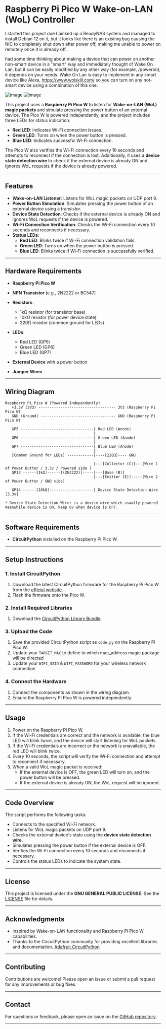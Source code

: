 # Raspberry Pi Pico W Wake-on-LAN (WoL) Controller

I started this project due I picked up a ReadyNAS system and managed to install Debian 12 on it, but it looks like there is an existing bug causing the NIC to completely shut down after power off, making me unable to power on remotely once it is already off.

had some time thinking about making a device that can power on another non-smart device in a "smart" way and immediately thought of Wake On Lan, but it can be easily modified by any other way (for example, <ip>/poweron); it depends on your needs. Wake On Lan is easy to implement in any smart device like Alexa, https://www.wolskill.com/ so you can turn on any not-smart device using a combination of this one.

![image](https://github.com/user-attachments/assets/a11c19eb-2fe2-43be-bb2b-4bba3a75905b)
![image](https://github.com/user-attachments/assets/79c3de8e-bb15-4e1f-923c-83ee1974432c)



This project uses a **Raspberry Pi Pico W** to listen for **Wake-on-LAN (WoL) magic packets** and simulate pressing the power button of an external device. The Pico W is powered independently, and the project includes three LEDs for status indication:
- **Red LED**: Indicates Wi-Fi connection issues.
- **Green LED**: Turns on when the power button is pressed.
- **Blue LED**: Indicates successful Wi-Fi connection.

The Pico W also verifies the Wi-Fi connection every 10 seconds and attempts to reconnect if the connection is lost. Additionally, it uses a **device state detection wire** to check if the external device is already ON and ignores WoL requests if the device is already powered.

---

## Features
- **Wake-on-LAN Listener**: Listens for WoL magic packets on UDP port 9.
- **Power Button Simulation**: Simulates pressing the power button of an external device using a transistor.
- **Device State Detection**: Checks if the external device is already ON and ignores WoL requests if the device is powered.
- **Wi-Fi Connection Verification**: Checks the Wi-Fi connection every 10 seconds and reconnects if necessary.
- **Status LEDs**:
  - **Red LED**: Blinks twice if Wi-Fi connection validation fails.
  - **Green LED**: Turns on when the power button is pressed.
  - **Blue LED**: Blinks twice if Wi-Fi connection is successfully verified.

---

## Hardware Requirements
- **Raspberry Pi Pico W**
- **NPN Transistor** (e.g., 2N2222 or BC547)
- **Resistors**:
  - 1kΩ resistor (for transistor base)
  - 10kΩ resistor (for power device state)
  - 220Ω resistor (common ground for LEDs)

- **LEDs**:
  - Red LED (GP5)
  - Green LED (GP6)
  - Blue LED (GP7)
- **External Device** with a power button
- **Jumper Wires**

---

## Wiring Diagram
```
Raspberry Pi Pico W (Powered Independently)
   +3.3V (3V3) ----------------------------------- 3V3 (Raspberry Pi Pico W)
   GND (Ground) ---------------------------------- GND (Raspberry Pi Pico W)

   GP5 ---------------------------------| Red LED (Anode)
                                        |
   GP6 ---------------------------------| Green LED (Anode)
                                        |
   GP7 ---------------------------------| Blue LED (Anode)
                                        |
   [Common Ground for LEDs] ------------|----[220Ω]---- GND

                                        |---[Collector (C)]---[Wire 1 of Power Button / 3.3v / Powered side ]
   GP13 ------[1kΩ]------[(2N2222)]-----|---[Base (B)]
                                        |---[Emitter (E)]-----[Wire 2 of Power Button / GND side)

   GP14 ------[10kΩ]--------------------| Device State Detection Wire [3.3v]

* Device State Detection Wire: is a device wire which usually powered meanwhile device is ON, keep 0v when device is OFF.
```
---

## Software Requirements
- **CircuitPython** installed on the Raspberry Pi Pico W.

---

## Setup Instructions

### 1. Install CircuitPython
1. Download the latest CircuitPython firmware for the Raspberry Pi Pico W from the [official website](https://circuitpython.org/board/raspberry_pi_pico_w/).
2. Flash the firmware onto the Pico W.

### 2. Install Required Libraries
1. Download the [CircuitPython Library Bundle](https://circuitpython.org/libraries).

### 3. Upload the Code
1. Save the provided CircuitPython script as `code.py` on the Raspberry Pi Pico W.
2. Update your `TARGET_MAC` to define to which mac_address magic package will be directed
3. Update your `WIFI_SSID` & `WIFI_PASSWORD` for your wireless network connection

### 4. Connect the Hardware
1. Connect the components as shown in the wiring diagram.
2. Ensure the Raspberry Pi Pico W is powered independently.

---

## Usage
1. Power on the Raspberry Pi Pico W.
2. If the Wi-Fi credentials are correct and the network is available, the blue LED will blink twice, and the device will start listening for WoL packets.
3. If the Wi-Fi credentials are incorrect or the network is unavailable, the red LED will blink twice.
4. Every 10 seconds, the script will verify the Wi-Fi connection and attempt to reconnect if necessary.
5. When a valid WoL magic packet is received:
   - If the external device is OFF, the green LED will turn on, and the power button will be pressed.
   - If the external device is already ON, the WoL request will be ignored.

---

## Code Overview
The script performs the following tasks:
- Connects to the specified Wi-Fi network.
- Listens for WoL magic packets on UDP port 9.
- Checks the external device's state using the **device state detection wire**.
- Simulates pressing the power button if the external device is OFF.
- Verifies the Wi-Fi connection every 10 seconds and reconnects if necessary.
- Controls the status LEDs to indicate the system state.

---

## License
This project is licensed under the **GNU GENERAL PUBLIC LICENSE**. See the [LICENSE](LICENSE) file for details.

---

## Acknowledgments
- Inspired by Wake-on-LAN functionality and Raspberry Pi Pico W capabilities.
- Thanks to the CircuitPython community for providing excellent libraries and documentation. [Adafruit CircuitPython](https://circuitpython.org/)
---

## Contributing
Contributions are welcome! Please open an issue or submit a pull request for any improvements or bug fixes.

---

## **Contact**
For questions or feedback, please open an issue on the [GitHub repository](https://github.com/geekinsanemx/wakeonlan-for-any-device).

---
